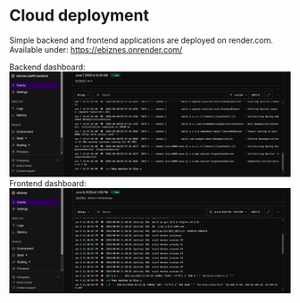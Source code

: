 # Cloud deployment

Simple backend and frontend applications are deployed on render.com.  
Available under: https://ebiznes.onrender.com/

Backend dashboard:
![backend.PNG](backend.PNG)
Frontend dashboard:
![frontend.PNG](frontend.PNG)